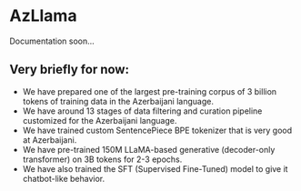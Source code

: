 # AzLlama
Documentation soon...

## Very briefly for now:
- We have prepared one of the largest pre-training corpus of 3 billion tokens of training data in the Azerbaijani language.
- We have around 13 stages of data filtering and curation pipeline customized for the Azerbaijani language.
- We have trained custom SentencePiece BPE tokenizer that is very good at Azerbaijani.
- We have pre-trained 150M LLaMA-based generative (decoder-only transformer) on 3B tokens for 2-3 epochs.
- We have also trained the SFT (Supervised Fine-Tuned) model to give it chatbot-like behavior.
